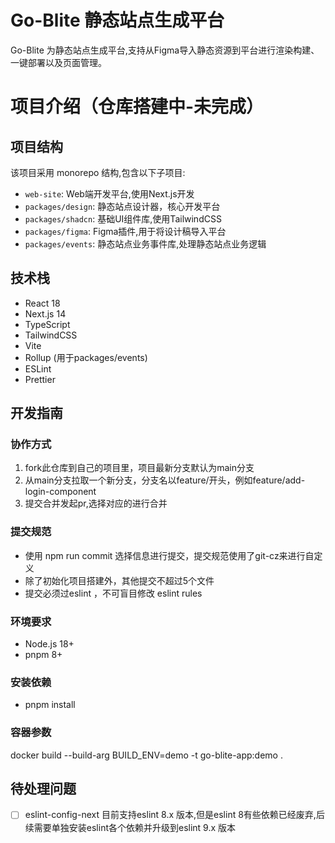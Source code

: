 # Go-Blite 静态站点生成平台

Go-Blite 为静态站点生成平台,支持从Figma导入静态资源到平台进行渲染构建、一键部署以及页面管理。

# 项目介绍（仓库搭建中-未完成）

## 项目结构

该项目采用 monorepo 结构,包含以下子项目:

- `web-site`: Web端开发平台,使用Next.js开发
- `packages/design`: 静态站点设计器，核心开发平台
- `packages/shadcn`: 基础UI组件库,使用TailwindCSS
- `packages/figma`: Figma插件,用于将设计稿导入平台
- `packages/events`: 静态站点业务事件库,处理静态站点业务逻辑

## 技术栈

- React 18
- Next.js 14
- TypeScript
- TailwindCSS
- Vite
- Rollup (用于packages/events)
- ESLint
- Prettier

## 开发指南

### 协作方式

1. fork此仓库到自己的项目里，项目最新分支默认为main分支
2. 从main分支拉取一个新分支，分支名以feature/开头，例如feature/add-login-component
3. 提交合并发起pr,选择对应的进行合并

### 提交规范

- 使用 npm run commit 选择信息进行提交，提交规范使用了git-cz来进行自定义
- 除了初始化项目搭建外，其他提交不超过5个文件
- 提交必须过eslint ，不可盲目修改 eslint rules

### 环境要求

- Node.js 18+
- pnpm 8+

### 安装依赖

- pnpm install

### 容器参数
 docker build --build-arg BUILD_ENV=demo -t go-blite-app:demo .

## 待处理问题

- [ ] eslint-config-next 目前支持eslint 8.x 版本,但是eslint 8有些依赖已经废弃,后续需要单独安装eslint各个依赖并升级到eslint 9.x 版本
